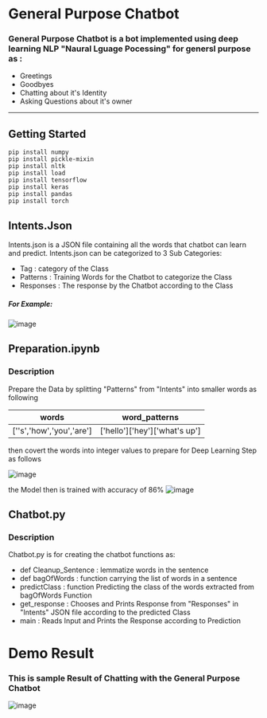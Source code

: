 # General Purpose Chatbot

### General Purpose Chatbot is a bot implemented using deep learning NLP "Naural Lguage Pocessing" for genersl purpose as :
* Greetings
* Goodbyes
* Chatting about it's Identity
* Asking Questions about it's owner


------------------

## Getting Started
 ```py:
pip install numpy
pip install pickle-mixin
pip install nltk
pip install load
pip install tensorflow
pip install keras
pip install pandas
pip install torch
```

## Intents.Json
Intents.json is a JSON file containing all the words that chatbot can learn and predict.
Intents.json can be categorized to 3 Sub Categories:
* Tag : category of the Class
* Patterns : Training Words for the Chatbot to categorize the Class
* Responses : The response by the Chatbot according to the Class

##### For Example:
![image](https://user-images.githubusercontent.com/105871377/184518064-957f8cb4-c0a3-46ad-aeb8-5c6c53e33b63.png)



## Preparation.ipynb
### Description
Prepare the Data by splitting "Patterns" from "Intents" into smaller words as following


| words | word_patterns | 
| --- | --- | 
| [''s','how','you','are'] | ['hello']['hey']['what's up']  

then covert the words into integer values to prepare for Deep Learning Step as follows

![image](https://user-images.githubusercontent.com/105871377/184518229-884f0ecd-6cd4-48e6-a238-3de44e94a2c0.png)


the Model then is trained with accuracy of 86%
![image](https://user-images.githubusercontent.com/105871377/184518250-3ac11475-c3bf-47bc-a019-98ffa19ee49b.png)


## Chatbot.py
### Description
Chatbot.py is for creating the chatbot functions as:
* def Cleanup_Sentence : lemmatize words in the sentence
* def bagOfWords : function carrying the list of words in a sentence
* predictClass : function Predicting the class of the words extracted from bagOfWords Function
* get_response : Chooses and Prints Response from "Responses" in "Intents" JSON file according to the predicted Class
* main : Reads Input and Prints the Response according to Prediction


# Demo Result
### This is sample Result of Chatting with the General Purpose Chatbot

![image](https://user-images.githubusercontent.com/105871377/184518445-d42df7e0-3a63-44ce-9c5e-6780107ad3f3.png)
